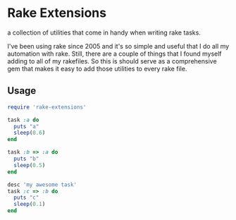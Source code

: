 # Rake Extensions

a collection of utilities that come in handy when writing rake tasks.

I've been using rake since 2005 and it's so simple and useful that I do all my automation with rake. Still, there are a couple of things that I found myself adding to all of my rakefiles. So this is should serve as a comprehensive gem that makes it easy to add those utilities to every rake file.

## Usage

```ruby
require 'rake-extensions'

task :a do
  puts "a"
  sleep(0.6)
end

task :b => :a do
  puts "b"
  sleep(0.5)
end

desc 'my awesome task'
task :c => :b do
  puts "c"
  sleep(0.1)
end
```
